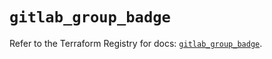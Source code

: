 # `gitlab_group_badge`

Refer to the Terraform Registry for docs: [`gitlab_group_badge`](https://registry.terraform.io/providers/gitlabhq/gitlab/16.9.1/docs/resources/group_badge).
